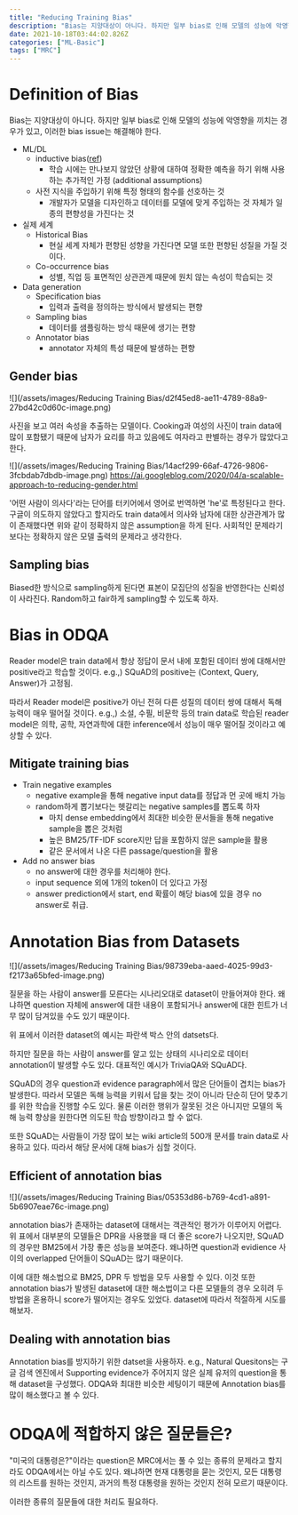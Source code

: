 ```yaml
---
title: "Reducing Training Bias"
description: "Bias는 지양대상이 아니다. 하지만 일부 bias로 인해 모델의 성능에 악영향을 끼치는 경우가 있고, 이러한 bias issue는 해결해야 한다.ML/DLinductive bias(ref)학습 시에는 만나보지 않았던 상황에 대하여 정확한 예측을 하기 위해 사용하는 추"
date: 2021-10-18T03:44:02.826Z
categories: ["ML-Basic"]
tags: ["MRC"]
---
```

# Definition of Bias
Bias는 지양대상이 아니다. 하지만 일부 bias로 인해 모델의 성능에 악영향을 끼치는 경우가 있고, 이러한 bias issue는 해결해야 한다.
- ML/DL
  - inductive bias([ref](https://velog.io/@euisuk-chung/Inductive-Bias%EB%9E%80))
    - 학습 시에는 만나보지 않았던 상황에 대하여 정확한 예측을 하기 위해 사용하는 추가적인 가정 (additional assumptions)
  - 사전 지식을 주입하기 위해 특정 형태의 함수를 선호하는 것
    - 개발자가 모델을 디자인하고 데이터를 모델에 맞게 주입하는 것 자체가 일종의 편향성을 가진다는 것
- 실제 세계
  - Historical Bias
    - 현실 세계 자체가 편향된 성향을 가진다면 모델 또한 편향된 성질을 가질 것이다.
  - Co-occurrence bias
    - 성별, 직업 등 표면적인 상관관계 때문에 원치 않는 속성이 학습되는 것
- Data generation
  - Specification bias
    - 입력과 출력을 정의하는 방식에서 발생되는 편향
  - Sampling bias
    - 데이터를 샘플링하는 방식 때문에 생기는 편향
  - Annotator bias
    - annotator 자체의 특성 때문에 발생하는 편향
    
## Gender bias
![](/assets/images/Reducing Training Bias/d2f45ed8-ae11-4789-88a9-27bd42c0d60c-image.png)

사진을 보고 여러 속성을 추출하는 모델이다. Cooking과 여성의 사진이 train data에 많이 포함됐기 때문에 남자가 요리를 하고 있음에도 여자라고 판별하는 경우가 많았다고 한다.


![](/assets/images/Reducing Training Bias/14acf299-66af-4726-9806-3fcbdab7dbdb-image.png)
https://ai.googleblog.com/2020/04/a-scalable-approach-to-reducing-gender.html

'어떤 사람이 의사다'라는 단어를 터키어에서 영어로 번역하면 'he'로 특정된다고 한다. 구글이 의도하지 않았다고 할지라도 train data에서 의사와 남자에 대한 상관관계가 많이 존재했다면 위와 같이 정확하지 않은 assumption을 하게 된다. 사회적인 문제라기 보다는 정확하지 않은 모델 출력의 문제라고 생각한다. 

## Sampling bias
Biased한 방식으로 sampling하게 된다면 표본이 모집단의 성질을 반영한다는 신뢰성이 사라진다. Random하고 fair하게 sampling할 수 있도록 하자.

# Bias in ODQA
Reader model은 train data에서 항상 정답이 문서 내에 포함된 데이터 쌍에 대해서만 positive라고 학습할 것이다.
e.g.,) SQuAD의 positive는 (Context, Query, Answer)가 고정됨.

따라서 Reader model은 positive가 아닌 전혀 다른 성질의 데이터 쌍에 대해서 독해 능력이 매우 떨어질 것이다.
e.g.,) 소설, 수필, 비문학 등의 train data로 학습된 reader model은 의학, 공학, 자연과학에 대한 inference에서 성능이 매우 떨어질 것이라고 예상할 수 있다.

## Mitigate training bias
- Train negative examples
  - negative example을 통해 negative input data를 정답과 먼 곳에 배치 가능
  - random하게 뽑기보다는 헷갈리는 negative samples를 뽑도록 하자
    - 마치 dense embedding에서 최대한 비슷한 문서들을 통해 negative sample을 뽑은 것처럼
    - 높은 BM25/TF-IDF score지만 답을 포함하지 않은 sample을 활용
    - 같은 문서에서 나온 다른 passage/question을 활용
- Add no answer bias
  - no answer에 대한 경우를 처리해야 한다.
  - input sequence 외에 1개의 token이 더 있다고 가정
  - answer prediction에서 start, end 확률이 해당 bias에 있을 경우 no answer로 취급.
  
# Annotation Bias from Datasets
![](/assets/images/Reducing Training Bias/98739eba-aaed-4025-99d3-f2173a65bfed-image.png)

질문을 하는 사람이 answer를 모른다는 시나리오대로 dataset이 만들어져야 한다. 왜냐하면 question 자체에 answer에 대한 내용이 포함되거나 answer에 대한 힌트가 너무 많이 담겨있을 수도 있기 때문이다. 

위 표에서 이러한 dataset의 예시는 파란색 박스 안의 datsets다.

하지만 질문을 하는 사람이 answer를 알고 있는 상태의 시나리오로 데이터 annotation이 발생할 수도 있다. 대표적인 예시가 TriviaQA와 SQuAD다.

SQuAD의 경우 question과 evidence paragraph에서 많은 단어들이 겹치는 bias가 발생한다. 따라서 모델은 독해 능력을 키워서 답을 찾는 것이 아니라 단순히 단어 맞추기를 위한 학습을 진행할 수도 있다. 물론 이러한 행위가 잘못된 것은 아니지만 모델의 독해 능력 향상을 원한다면 의도된 학습 방향이라고 할 수 없다.

또한 SQuAD는 사람들이 가장 많이 보는 wiki article의 500개 문서를 train data로 사용하고 있다. 따라서 해당 문서에 대해 bias가 심할 것이다.

## Efficient of annotation bias
![](/assets/images/Reducing Training Bias/05353d86-b769-4cd1-a891-5b6907eae76c-image.png)

annotation bias가 존재하는 dataset에 대해서는 객관적인 평가가 이루어지 어렵다. 위 표에서 대부분의 모델들은 DPR을 사용했을 때 더 좋은 score가 나오지만, SQuAD의 경우만 BM25에서 가장 좋은 성능을 보여준다. 왜냐하면 question과 evidience 사이의 overlapped 단어들이 SQuAD는 많기 때문이다. 

이에 대한 해소법으로 BM25, DPR 두 방법을 모두 사용할 수 있다. 이것 또한 annotation bias가 발생된 dataset에 대한 해소법이고 다른 모델들의 경우 오히려 두 방법을 혼용하니 score가 떨어지는 경우도 있었다. dataset에 따라서 적절하게 시도를 해보자.

## Dealing with annotation bias
Annotation bias를 방지하기 위한 datset을 사용하자.
e.g., Natural Quesitons는 구글 검색 엔진에서 Supporting evidence가 주어지지 않은 실제 유저의 question을 통해 dataset을 구성했다. ODQA와 최대한 비슷한 세팅이기 때문에 Annotation bias를 많이 해소했다고 볼 수 있다.

# ODQA에 적합하지 않은 질문들은?
"미국의 대통령은?"이라는 question은 MRC에서는 풀 수 있는 종류의 문제라고 할지라도 ODQA에서는 아닐 수도 있다. 왜냐하면 현재 대통령을 묻는 것인지, 모든 대통령의 리스트를 원하는 것인지, 과거의 특정 대통령을 원하는 것인지 전혀 모르기 때문이다. 

이러한 종류의 질문들에 대한 처리도 필요하다.